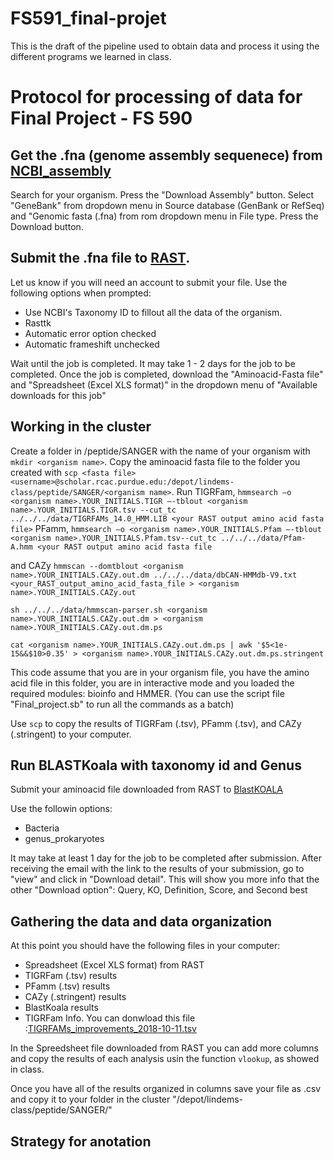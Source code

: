 # FS591_final-projet
This is the draft of the pipeline used to obtain data and process it using the different programs we learned in class. 

# Protocol for processing of data for Final Project - FS 590

## Get the .fna (genome assembly sequenece) from [NCBI_assembly](https://www.ncbi.nlm.nih.gov/assembly/)
Search for your organism. Press the "Download Assembly" button. Select "GeneBank" from dropdown menu in Source database (GenBank or RefSeq) and "Genomic fasta (.fna) from rom dropdown menu in File type. Press the Download button.

## Submit the .fna file to [RAST](https://rast.nmpdr.org). 
Let us know if you will need an account to submit your file. 
Use the following options when prompted:
* Use NCBI's Taxonomy ID to fillout all the data of the organism.
* Rasttk
* Automatic error option checked 
* Automatic frameshift unchecked

Wait until the job is completed. It may take 1 - 2 days for the job to be completed. 
Once the job is completed, download the "Aminoacid-Fasta file" and "Spreadsheet (Excel XLS format)" in the dropdown menu of "Available downloads for this job"

## Working in the cluster
Create a folder in /peptide/SANGER with the name of your organism with `mkdir <organism name>`. 
Copy the aminoacid fasta file to the folder you created with `scp <fasta file> <username>@scholar.rcac.purdue.edu:/depot/lindems-class/peptide/SANGER/<organism name>`.
Run TIGRFam, 
`hmmsearch –o <organism name>.YOUR_INITIALS.TIGR –-tblout <organism name>.YOUR_INITIALS.TIGR.tsv --cut_tc ../../../data/TIGRFAMs_14.0_HMM.LIB <your RAST output amino acid fasta file>`
PFamm, 
`hmmsearch –o <organism name>.YOUR_INITIALS.Pfam –-tblout <organism name>.YOUR_INITIALS.Pfam.tsv--cut_tc ../../../data/Pfam-A.hmm <your RAST output amino acid fasta file`

and CAZy
`hmmscan --domtblout <organism name>.YOUR_INITIALS.CAZy.out.dm ../../../data/dbCAN-HMMdb-V9.txt <your_RAST_output_amino_acid_fasta_file > <organism name>.YOUR_INITIALS.CAZy.out`

`sh ../../../data/hmmscan-parser.sh <organism name>.YOUR_INITIALS.CAZy.out.dm > <organism name>.YOUR_INITIALS.CAZy.out.dm.ps`

`cat <organism name>.YOUR_INITIALS.CAZy.out.dm.ps | awk '$5<1e-15&&$10>0.35' > <organism name>.YOUR_INITIALS.CAZy.out.dm.ps.stringent`

This code assume that you are in your organism file, you have the amino acid file in this folder, you are in interactive mode and you loaded the required modules: bioinfo and HMMER. (You can use the script file "Final_project.sb" to run all the commands as a batch)

Use `scp` to copy the results of TIGRFam (.tsv), PFamm (.tsv), and CAZy (.stringent) to your computer.

## Run BLASTKoala with taxonomy id and Genus

Submit your aminoacid file downloaded from RAST to [BlastKOALA](https://www.kegg.jp/blastkoala/)

Use the followin options:
* Bacteria
* genus_prokaryotes

It may take at least 1 day for the job to be completed after submission. 
After receiving the email with the link to the results of your submission, go to "view" and click in "Download detail". This will show you more info that the other "Download option": Query, KO, Definition, Score, and Second best

## Gathering the data and data organization

At this point you should have the following files in your computer:
* Spreadsheet (Excel XLS format) from RAST
* TIGRFam (.tsv) results
* PFamm (.tsv) results
* CAZy (.stringent) results
* BlastKoala results
* TIGRFam Info. You can donwload this file :[TIGRFAMs_improvements_2018-10-11.tsv](https://ftp.ncbi.nlm.nih.gov/hmm/TIGRFAMs/TIGRFAMs_improvements_2018-10-11.tsv)

In the Spreedsheet file downloaded from RAST you can add more columns and copy the results of each analysis usin the function `vlookup`, as showed in class.

Once you have all of the results organized in columns save your file as .csv and copy it to your folder in the cluster "/depot/lindems-class/peptide/SANGER/<organism name>"

## Strategy for anotation

